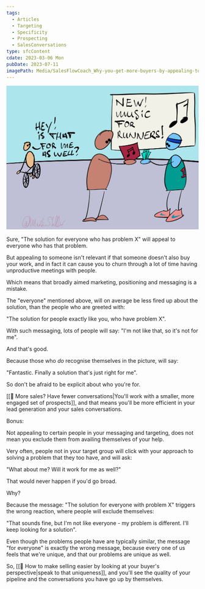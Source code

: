 ```yaml
---
tags:
  - Articles
  - Targeting
  - Specificity
  - Prospecting
  - SalesConversations
type: sfcContent
cdate: 2023-03-06 Mon
pubDate: 2023-07-11
imagePath: Media/SalesFlowCoach_Why-you-get-more-buyers-by-appealing-to-fewer-people_MartinStellar.jpg
---
```


![](Media/SalesFlowCoach_Why-you-get-more-buyers-by-appealing-to-fewer-people_MartinStellar.jpg)

Sure, "The solution for everyone who has problem X" will appeal to everyone who has that problem.

But appealing to someone isn't relevant if that someone doesn't also buy your work, and in fact it can cause you to churn through a lot of time having unproductive meetings with people.

Which means that broadly aimed marketing, positioning and messaging is a mistake.

The "everyone" mentioned above, will on average be less fired up about the solution, than the people who are greeted with:

"The solution for people exactly like you, who have problem X".

With such messaging, lots of people will say: "I'm not like that, so it's not for me".

And that's good.

Because those who *do* recognise themselves in the picture, will say:

"Fantastic. Finally a solution that's just right for me".

So don't be afraid to be explicit about who you're for.

[[📄 More sales? Have fewer conversations|You'll work with a smaller, more engaged set of prospects]], and that means you'll be more efficient in your lead generation and your sales conversations.

Bonus:

Not appealing to certain people in your messaging and targeting, does not mean you exclude them from availing themselves of your help.

Very often, people not in your target group will click with your approach to solving a problem that they too have, and will ask:

"What about me? Will it work for me as well?"

That would never happen if you'd go broad.

Why?

Because the message: "The solution for everyone with problem X" triggers the wrong reaction, where people will exclude themselves:

"That sounds fine, but I'm not like everyone - my problem is different. I'll keep looking for a solution".

Even though the problems people have are typically similar, the message "for everyone" is exactly the wrong message, because every one of us feels that we're unique, and that our problems are unique as well.

So, [[📄 How to make selling easier by looking at your buyer's perspective|speak to that uniqueness]], and you'll see the quality of your pipeline and the conversations you have go up by themselves.